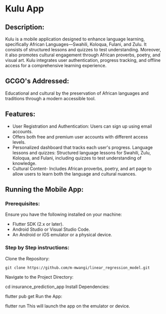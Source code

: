 # Kulu App

## Description:
Kulu is a mobile application designed to enhance language learning, specifically African Languages—Swahili, Koloqua, Fulani, and Zulu. It consists of structured lessons and quizzes to test understanding. Moreover, it also promotes cultural engagement through African proverbs, poetry, and visual art. Kulu integrates user authentication, progress tracking, and offline access for a comprehensive learning experience.

## GCGO's Addressed:
Educational and cultural by the preservation of African languages and traditions through a modern accessible tool. 

## Features:
 - User Registration and Authentication: Users can sign up using email accounts.
 - Offers both free and premium user accounts with different access levels.
 - Personalized dashboard that tracks each user's progress.
 Language lessons and quizzes: Structured language lessons for Swahili, Zulu, Koloqua, and Fulani, including quizzes to test understanding of knowledge.
 - Cultural Content- Includes African proverbs, poetry, and art page to allow users to learn both the language and cultural nuances.

## Running the Mobile App:
### Prerequisites:
Ensure you have the following installed on your machine:
  - Flutter SDK (2.x or later).
  - Android Studio or Visual Studio Code.
  - An Android or iOS emulator or a physical device.

### Step by Step instructions:
Clone the Repository:

    git clone https://github.com/m-mwangi/linear_regression_model.git

   
Navigate to the Project Directory:

cd insurance_prediction_app
Install Dependencies:

flutter pub get
Run the App:

flutter run
This will launch the app on the emulator or device.
